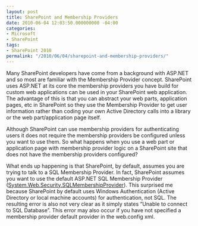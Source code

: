 ```yaml
---
layout: post
title: SharePoint and Membership Providers
date: 2010-06-04 12:03:50.000000000 -04:00
categories:
- Microsoft
- SharePoint
tags:
- SharePoint 2010
permalink: "/2010/06/04/sharepoint-and-membership-providers/"
---
```

Many SharePoint developers have come from a background with ASP.NET and so most are familiar with the Membership Provider concept. SharePoint uses ASP.NET at its core the membership providers you have build for custom web applications can be used in your SharePoint web application. The advantage of this is that you can abstract your web parts, application pages, etc in SharePoint so they use the Membership Provider to get user information rather than coding your own Active Directory calls into a library or the web part/application page itself.

Although SharePoint can use membership providers for authenticating users it does not require the membership providers be configured unless you want to use them. So what happens when you use a web part or application page with membership provider logic on a SharePoint site that does not have the membership providers configured?

What ends up happening is that SharePoint, by default, assumes you are trying to talk to a SQL Membership Provider. In fact, SharePoint assumes you want to use the default ASP.NET SQL Membership Provider ([System.Web.Security.SQLMembershipProvider](http://msdn.microsoft.com/en-us/library/system.web.security.sqlmembershipprovider.aspx)). This surprised me because SharePoint by default uses Windows Authentication (Active Directory or local machine accounts) for authentication, not SQL. The resulting error is also not very clear as it simply states “Unable to connect to SQL Database”. This error may also occur if you have not specified a membership provider default provider in the web.config xml.

